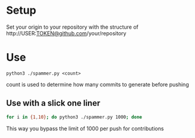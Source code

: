 # Setup
Set your origin to your repository with the structure of http://USER:TOKEN@github.com/your/repository

# Use

```
python3 ./spammer.py <count>
```
count is used to determine how many commits to generate before pushing

## Use with a slick one liner

```bash
for i in {1,10}; do python3 ./spammer.py 1000; done
```
This way you bypass the limit of 1000 per push for contributions
